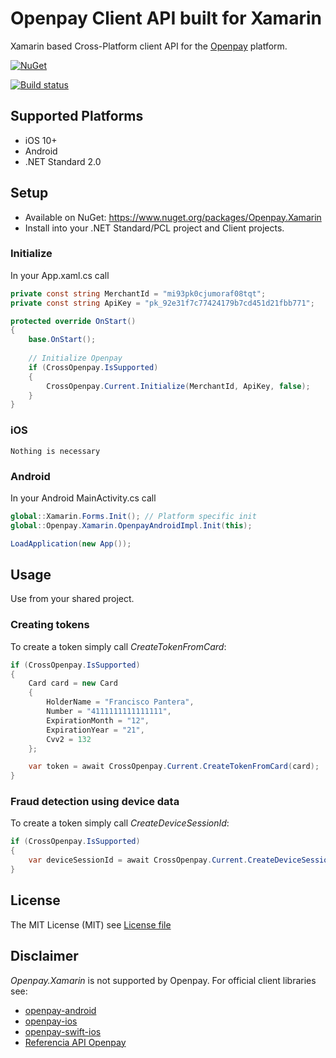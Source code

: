 # Openpay Client API built for Xamarin
Xamarin based Cross-Platform client API for the [Openpay](https://www.openpay.mx/) platform.

[![NuGet](https://img.shields.io/nuget/v/Openpay.Xamarin.svg?label=NuGet)](https://www.nuget.org/packages/Openpay.Xamarin/)

[![Build status](https://ci.appveyor.com/api/projects/status/rbj3ow6eupw4v43s?svg=true)](https://ci.appveyor.com/project/juanroman/openpay-xamarin)

## Supported Platforms
* iOS 10+
* Android
* .NET Standard 2.0

## Setup
* Available on NuGet: https://www.nuget.org/packages/Openpay.Xamarin
* Install into your .NET Standard/PCL project and Client projects.

### Initialize
In your App.xaml.cs call

```csharp
private const string MerchantId = "mi93pk0cjumoraf08tqt";
private const string ApiKey = "pk_92e31f7c77424179b7cd451d21fbb771";

protected override OnStart()
{
    base.OnStart();
  
    // Initialize Openpay
    if (CrossOpenpay.IsSupported)
    {
        CrossOpenpay.Current.Initialize(MerchantId, ApiKey, false);
    }
}
```

### iOS
```
Nothing is necessary
```

### Android
In your Android MainActivity.cs call

```csharp
global::Xamarin.Forms.Init(); // Platform specific init
global::Openpay.Xamarin.OpenpayAndroidImpl.Init(this);

LoadApplication(new App());
```

## Usage
Use from your shared project.
### Creating tokens
To create a token simply call *CreateTokenFromCard*:

```csharp
if (CrossOpenpay.IsSupported)
{
    Card card = new Card
    {
        HolderName = "Francisco Pantera",
        Number = "4111111111111111",
        ExpirationMonth = "12",
        ExpirationYear = "21",
        Cvv2 = 132
    };

    var token = await CrossOpenpay.Current.CreateTokenFromCard(card);
}
```

### Fraud detection using device data
To create a token simply call *CreateDeviceSessionId*:

```csharp
if (CrossOpenpay.IsSupported)
{
    var deviceSessionId = await CrossOpenpay.Current.CreateDeviceSessionId();
}
```

## License
The MIT License (MIT) see [License file](LICENSE)

## Disclaimer
*Openpay.Xamarin* is not supported by Openpay. For official client libraries see:
* [openpay-android](https://github.com/open-pay/openpay-android)
* [openpay-ios](https://github.com/open-pay/openpay-ios)
* [openpay-swift-ios](https://github.com/open-pay/openpay-swift-ios)
* [Referencia API Openpay](https://www.openpay.mx/docs/api/)

